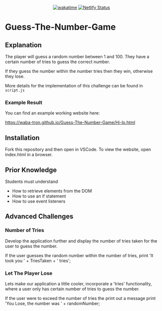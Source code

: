<div align="center">

  [![wakatime](https://wakatime.com/badge/github/Amir-Pourhadi/Guess-the-Number.svg)](https://wakatime.com/badge/github/Amir-Pourhadi/Guess-the-Number)
  [![Netlify Status](https://api.netlify.com/api/v1/badges/205bce97-a8e7-4053-9a85-9d562dbd716e/deploy-status)](https://app.netlify.com/sites/amir-guess-the-number/deploys)

</div>

# Guess-The-Number-Game

## Explanation

The player will guess a random number between 1 and 100. They have a certain number of tries to guess the correct number.

If they guess the number within the number tries then they win, otherwise they lose.

More details for the implementation of this challenge can be found in `script.js`

### Example Result

You can find an example working website here:

https://waba-tron.github.io/Guess-The-Number-Game/Hi-lo.html

## Installation

Fork this repository and then open in VSCode. To view the website, open index.html in a browser.

## Prior Knowledge

Students must understand

- How to retrieve elements from the DOM
- How to use an if statement
- How to use event listeners

## Advanced Challenges

### Number of Tries

Develop the application further and display the number of tries taken for the user to guess the number.

If the user guesses the random number within the number of tries, print 'It took you ' + TriesTaken + ' tries';

### Let The Player Lose

Lets make our application a little cooler, incorporate a 'tries' functionality, where a user only has certain number of tries to guess the number.

If the user were to exceed the number of tries the print out a message print 'You Lose, the number was ' + randomNumber;
